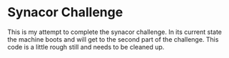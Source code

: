 # Synacor Challenge

This is my attempt to complete the synacor challenge.  In its current state the machine boots and will get to the 
second part of the challenge.  This code is a little rough still and needs to be cleaned up.
